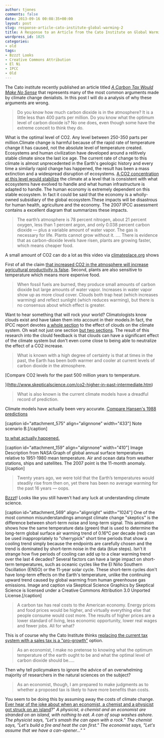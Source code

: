 ```yaml
---
author: tjones
comments: false
date: 2013-09-16 00:08:35+00:00
layout: post
slug: response-article-cato-institute-global-warming-2
title: A Response to an Article from the Cato Institute on Global Warming
wordpress_id: 1025
categories:
- old
tags:
- Bzzzt Looks
- Creative Commons Attribution
- El Ni
- IPCC
- Old
---
```


The Cato institute recently published an article titled _[A Carbon Tax Would Make No Sense](http://www.cato.org/publications/commentary/carbon-tax-would-make-no-sense)_ that represents many of the most common arguments made by climate change denialists. In this post I will do a analysis of why these arguments are wrong.

<!-- more -->



<blockquote>Do you know how much carbon dioxide is in the atmosphere? It is a little less than 400 parts per million. Do you know what the optimum level of carbon dioxide is? No one does, even though some have the extreme conceit to think they do.</blockquote>



What is the optimal level of CO2. Any level between 250-350 parts per million.Climate change is harmful because of the rapid rate of temperature change it has caused, not the absolute level of temperature created. Ecosystems and human civilization have developed around a relitively stable climate since the last ice age. The current rate of change to this climate is almost unprecedented in the Earth's geologic history and every time a similarly rapid change has happened, the result has been a mass extinction and a widespread disruption of ecosystems. [A CO2 concentration at this level would stabilize](http://www.ecologyandsociety.org/vol14/iss2/art32/main.html) the climate at a level that is consistent with what ecosystems have evolved to handle and what human infrastructure is adapted to handle. The human economy is extremely dependent on this stable ecosystem. In fact it could be said that the economy is a wholly-owned subsidiary of the global ecosystem.These impacts will be disastrous for human health, agriculture and the economy. The 2007 IPCC assessment contains a excellent diagram that summarizes these impacts.   

[](http://www.ipcc.ch/publications_and_data/ar4/wg2/en/figure-spm-2.html)



<blockquote>The earth’s atmosphere is 78 percent nitrogen, about 21 percent oxygen, less than 1 percent argon, and only 0.038 percent carbon dioxide — plus a variable amount of water vapor. The gas is necessary for life. Plants cannot grow without it. .... There is evidence that as carbon-dioxide levels have risen, plants are growing faster, which means cheaper food.</blockquote>



A small amount of CO2 can do a lot as this video via [climateplace.org](http://climateplace.org) shows



First of all the claim [that increased CO2 in the atmosphere will increase agricultural productivity is false](http://www.skepticalscience.com/co2-plant-food-advanced.htm). Second, plants are also sensitive to temperature which means more expenive food.   




<blockquote>When fossil fuels are burned, they produce small amounts of carbon dioxide but large amounts of water vapor. Increases in water vapor show up as more cloud cover. Clouds both trap heat (which increases warming) and reflect sunlight (which reduces warming), but there is no consensus about which effect is greater.</blockquote>



Want to hear something that will rock your world? Climatologists know clouds exist and have taken them into account in their models.In fact, the IPCC report devotes [a whole section](http://www.ipcc.ch/publications_and_data/ar4/wg1/en/ch1s1-5-2.html) to the effect of clouds on the climate system. Oh wait not just one section [but two sections](http://www.ipcc.ch/publications_and_data/ar4/wg1/en/ch8s8-6-3-2.html). The result of this research into the clould feedback is that clouds can have a significant effect of the climate system but don't even come close to being able to neutralize the effect of a CO2 increase.



<blockquote>What is known with a high degree of certainty is that at times in the past, the Earth has been both warmer and cooler at current levels of carbon dioxide in the atmosphere.</blockquote>



[Compare CO2 levels for the past 500 million years to temperature.   

](http://www.skepticalscience.com/co2-higher-in-past-intermediate.htm)   




<blockquote>What is also known is the current climate models have a dreadful record of prediction.</blockquote>



Climate models have actually been very accurate. [Compare Hansen's 1988 predictions](http://www.skepticalscience.com/Hansen-1988-prediction-advanced.htm)

[caption id="attachment_575" align="alignnone" width="433"][](https://theojones.name/wp-content/uploads/2013/09/Hansen88Temps.jpg) Note scenario B.[/caption]

[to what actually happened.   
](https://theojones.name/index.php/what-is-the-evidence-of-global-warming-part-one-how-we-know-that-the-temperature-is-increasing/)

[caption id="attachment_159" align="alignnone" width="410"] Image Description from NASA:Graph of global annual surface temperatures relative to 1951-1980 mean temperature. Air and ocean data from weather stations, ships and satellites. The 2007 point is the 11-month anomaly.[/caption]



<blockquote>Twenty years ago, we were told that the Earth’s temperatures would steadily rise from then on, yet there has been no average warming for the past 16 years — oops.</blockquote>



[Bzzzt](http://www.skepticalscience.com/graphics.php?g=47)! Looks like you still haven't had any luck at understanding climate science.

[caption id="attachment_569" align="alignright" width="1024"] One of the most common misunderstandings amongst climate change "skeptics" is the difference between short-term noise and long-term signal. This animation shows how the same temperature data (green) that is used to determine the long-term global surface air warming trend of 0.16°C per decade (red) can be used inappropriately to "cherrypick" short time periods that show a cooling trend simply because the endpoints are carefully chosen and the trend is dominated by short-term noise in the data (blue steps). Isn't it strange how five periods of cooling can add up to a clear warming trend over the last 4 decades? Several factors can have a large impact on short-term temperatures, such as oceanic cycles like the El Niño Southern Oscillation (ENSO) or the 11-year solar cycle. These short-term cycles don't have long-term effects on the Earth's temperature, unlike the continuing upward trend caused by global warming from human greenhouse gas emissions. Image and caption via Skeptical Science Graphics by Skeptical Science is licensed under a Creative Commons Attribution 3.0 Unported License.[/caption]



<blockquote>A carbon tax has real costs to the American economy. Energy prices and food prices would be higher, and virtually everything else that people consume would cost more. The results of higher prices are a lower standard of living, less economic opportunity, lower real wages and fewer jobs. All for what?</blockquote>



This is of course why the Cato Institute thinks [replacing the current tax system with a sales tax is a "pro-growth"](http://www.cato.org/blog/unfair-criticism-fair-tax) option.



<blockquote>As an economist, I make no pretense to knowing what the optimum temperature of the earth ought to be and what the optimal level of carbon dioxide should be.....</blockquote>



Then why tell policymakers to ignore the advice of an overwhelming majority of researchers in the natural sciences on the subject?



<blockquote>As an economist, though, I am prepared to make judgments as to whether a proposed tax is likely to have more benefits than costs.</blockquote>



You seem to be doing this by assuming away the costs of climate change. [Ever hear of the joke about when an economist, a chemist and a physicist got struck on an island](http://economics.about.com/od/termsbeginningwith1/g/assume_a_can_opener.htm)?" _A physicist, a chemist and an economist are stranded on an island, with nothing to eat. A can of soup washes ashore. The physicist says, "Let's smash the can open with a rock." The chemist says, "Let's build a fire and heat the can first." The economist says, "Let's assume that we have a can-opener..."_ "
